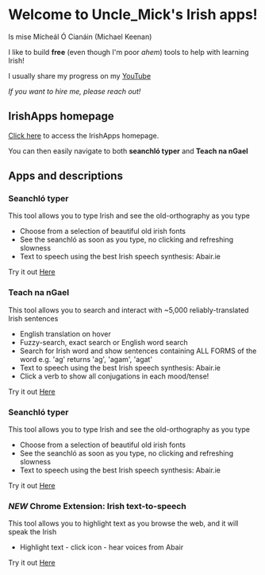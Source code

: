 # Welcome to Uncle_Mick's Irish apps!

Is mise Mícheál Ó Cianáin (Michael Keenan)

I like to build **free** (even though I'm poor *ahem*) tools to help with learning Irish!

I usually share my progress on my [YouTube](https://www.youtube.com/@UncleMick)

*If you want to hire me, please reach out!*

## IrishApps homepage

[Click here](https://mkeenan-kdb.github.io/IrishApps/) to access the IrishApps homepage.

You can then easily navigate to both **seanchló typer** and **Teach na nGael**

## Apps and descriptions

### Seanchló typer
This tool allows you to type Irish and see the old-orthography as you type
-   Choose from a selection of beautiful old irish fonts
-   See the seanchló as soon as you type, no clicking and refreshing slowness
-   Text to speech using the best Irish speech synthesis: Abair.ie

Try it out [Here](https://mkeenan-kdb.github.io/seanchlo/)

### Teach na nGael
This tool allows you to search and interact with ~5,000 reliably-translated Irish sentences

-   English translation on hover
-    Fuzzy-search, exact search or English word search
-   Search for Irish word and show sentences containing ALL FORMS of the word e.g. 'ag' returns 'ag', 'agam', 'agat'
-   Text to speech using the best Irish speech synthesis: Abair.ie
-   Click a verb to show all conjugations in each mood/tense!

Try it out [Here](https://mkeenan-kdb.github.io/gaeilge_web_project/)

### Seanchló typer
This tool allows you to type Irish and see the old-orthography as you type
-   Choose from a selection of beautiful old irish fonts
-   See the seanchló as soon as you type, no clicking and refreshing slowness
-   Text to speech using the best Irish speech synthesis: Abair.ie

Try it out [Here](https://mkeenan-kdb.github.io/seanchlo/)

### *NEW* Chrome Extension: Irish text-to-speech
This tool allows you to highlight text as you browse the web, and it will speak the Irish

-   Highlight text - click icon - hear voices from Abair

Try it out [Here](https://github.com/mkeenan-kdb/speakIrish_chrome)
